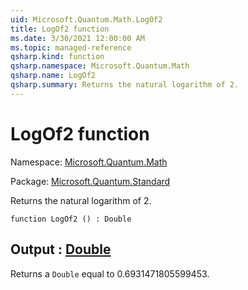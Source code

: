 ```yaml
---
uid: Microsoft.Quantum.Math.LogOf2
title: LogOf2 function
ms.date: 3/30/2021 12:00:00 AM
ms.topic: managed-reference
qsharp.kind: function
qsharp.namespace: Microsoft.Quantum.Math
qsharp.name: LogOf2
qsharp.summary: Returns the natural logarithm of 2.
---
```


# LogOf2 function

Namespace: [Microsoft.Quantum.Math](xref:Microsoft.Quantum.Math)

Package: [Microsoft.Quantum.Standard](https://nuget.org/packages/Microsoft.Quantum.Standard)


Returns the natural logarithm of 2.

```qsharp
function LogOf2 () : Double
```


## Output : [Double](xref:microsoft.quantum.lang-ref.double)

Returns a `Double` equal to $0.6931471805599453$.
